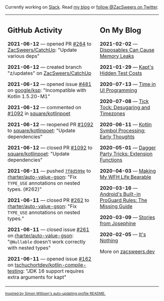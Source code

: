 Currently working on [Slack](https://slack.com/). Read [my blog](https://zacsweers.dev/) or [follow @ZacSweers on Twitter](https://twitter.com/ZacSweers).

<table><tr><td valign="top" width="60%">

## GitHub Activity
<!-- githubActivity starts -->
**2021-06-12** — opened PR [#264](https://api.github.com/repos/ZacSweers/CatchUp/pulls/264) to [ZacSweers/CatchUp](https://api.github.com/repos/ZacSweers/CatchUp): "Update various deps"

**2021-06-12** — created branch "z/updates" on [ZacSweers/CatchUp](https://api.github.com/repos/ZacSweers/CatchUp)

**2021-06-12** — opened issue [#481](https://api.github.com/repos/google/ksp/issues/481) on [google/ksp](https://api.github.com/repos/google/ksp): "Incompatible with Kotlin 1.5.20-M1"

**2021-06-12** — commented on [#1092](https://github.com/square/kotlinpoet/pull/1092#issuecomment-859993510) in [square/kotlinpoet](https://api.github.com/repos/square/kotlinpoet)

**2021-06-12** — reopened PR [#1092](https://api.github.com/repos/square/kotlinpoet/pulls/1092) to [square/kotlinpoet](https://api.github.com/repos/square/kotlinpoet): "Update dependencies"

**2021-06-12** — closed PR [#1092](https://api.github.com/repos/square/kotlinpoet/pulls/1092) to [square/kotlinpoet](https://api.github.com/repos/square/kotlinpoet): "Update dependencies"

**2021-06-11** — pushed [`7f8d599e`](https://github.com/rharter/auto-value-gson/commit/7f8d599e0dac92f6b05e1e1cfc1b63c2ba155f81) to [rharter/auto-value-gson](https://api.github.com/repos/rharter/auto-value-gson): "Fix `TYPE_USE` annotations on nested types. (#262)"

**2021-06-11** — closed PR [#262](https://api.github.com/repos/rharter/auto-value-gson/pulls/262) to [rharter/auto-value-gson](https://api.github.com/repos/rharter/auto-value-gson): "Fix `TYPE_USE` annotations on nested types."

**2021-06-11** — closed issue [#261](https://api.github.com/repos/rharter/auto-value-gson/issues/261) on [rharter/auto-value-gson](https://api.github.com/repos/rharter/auto-value-gson): "`@Nullable` doesn't work correctly with nested types"

**2021-06-11** — opened issue [#162](https://api.github.com/repos/tschuchortdev/kotlin-compile-testing/issues/162) on [tschuchortdev/kotlin-compile-testing](https://api.github.com/repos/tschuchortdev/kotlin-compile-testing): "JDK 16 support requires extra arguments for kapt"
<!-- githubActivity ends -->
</td><td valign="top" width="40%">

## On My Blog
<!-- blog starts -->
**2021-02-02** — [Disposables Can Cause Memory Leaks](https://www.zacsweers.dev/disposables-can-cause-memory-leaks/)

**2021-01-29** — [Kapt's Hidden Test Costs](https://www.zacsweers.dev/kapts-hidden-test-costs/)

**2020-07-13** — [Time in UI Programming](https://www.zacsweers.dev/time-in-ui/)

**2020-07-08** — [Tick Tock: Desugaring and Timezones](https://www.zacsweers.dev/ticktock-desugaring-timezones/)

**2020-06-11** — [Kotlin Symbol Processing: Early Thoughts](https://www.zacsweers.dev/kotlin-symbol-processor-early-thoughts/)

**2020-05-01** — [Dagger Party Tricks: Extension Functions](https://www.zacsweers.dev/dagger-party-tricks-extension-functions/)

**2020-04-03** — [Making My WFH Life Bearable](https://www.zacsweers.dev/making-wfh-life-bearable/)

**2020-03-16** — [Android's Built-in ProGuard Rules: The Missing Guide](https://www.zacsweers.dev/android-proguard-rules/)

**2020-03-09** — [Stories from Josephine](https://www.zacsweers.dev/stories-from-josephine/)

**2020-02-05** — [It's Nothing](https://www.zacsweers.dev/its-nothing/)
<!-- blog ends -->
More on [zacsweers.dev](https://zacsweers.dev/)
</td></tr></table>

<sub><a href="https://simonwillison.net/2020/Jul/10/self-updating-profile-readme/">Inspired by Simon Willison's auto-updating profile README.</a></sub>